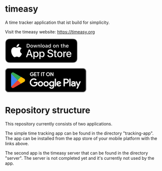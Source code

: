 # timeasy

A time tracker application that ist build for simplicity.

Visit the timeasy website: <https://timeasy.org>

<p>
    <a href="https://apps.apple.com/us/app/timeasy-time-tracking/id1620757668?itsct=apps_box_badge&amp;itscg=30200">
      <img src="tracking-app/assets-readme/appstore_logo.png" alt="Download on the App Store"/>
    </a>
</p>
<p>
    <a href="https://play.google.com/store/apps/details?id=com.hilwerssoftware.timeasy">
        <img src="tracking-app/assets-readme/google_play_logo.png" alt="Get it on Google Play" />
    </a>
</p>

# Repository structure

This repository currently consists of two applications. 

The simple time tracking app can be found in the directory "tracking-app". The app can be installed from the app store of your mobile platform with the links above.

The second app is the timeasy server that can be found in the directory "server". The server is not completed yet and it's currently not used by the app.
